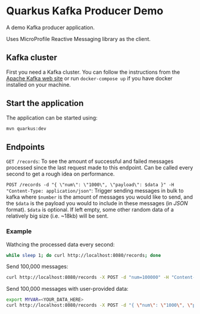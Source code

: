Quarkus Kafka Producer Demo
===========================

A demo Kafka producer application.

Uses MicroProfile Reactive Messaging library as the client.

## Kafka cluster

First you need a Kafka cluster. You can follow the instructions from the [Apache Kafka web site](https://kafka.apache.org/quickstart) or run `docker-compose up` if you have docker installed on your machine.

## Start the application

The application can be started using: 

```bash
mvn quarkus:dev
```

## Endpoints

`GET /records`: To see the amount of successful and failed messages processed since the last request made to this endpoint. Can be called every second to get a rough idea on performance.

`POST /records -d "{ \"num\": \"1000\", \"payload\": $data }" -H "Content-Type: application/json"`: Trigger sending messages in bulk to kafka where `$number` is the amount of messages you would like to send, and the `$data` is the payload you would to include in these messages (in *JSON* format). `$data` is optional. If left empty, some other random data of a relatively big size (i.e. ~18kb) will be sent.

### Example

Wathcing the processed data every second:
```bash
while sleep 1; do curl http://localhost:8080/records; done
```

Send 100,000 messages:
```bash
curl http://localhost:8080/records -X POST -d "num=100000" -H "Content-Type: application/json"
```

Send 100,000 messages with user-provided data:
```bash
export MYVAR=<YOUR_DATA_HERE>
curl http://localhost:8080/records -X POST -d "{ \"num\": \"1000\", \"payload\": $MYVAR }" -H "Content-Type: application/json"
```